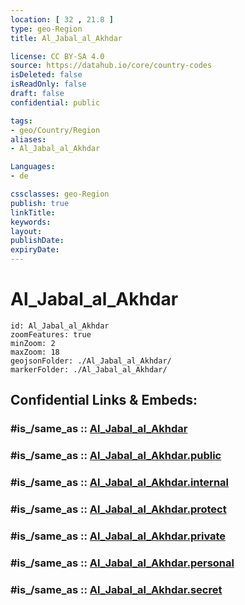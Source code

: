```yaml
---
location: [ 32 , 21.8 ] 
type: geo-Region
title: Al_Jabal_al_Akhdar

license: CC BY-SA 4.0
source: https://datahub.io/core/country-codes
isDeleted: false
isReadOnly: false
draft: false
confidential: public

tags:
- geo/Country/Region
aliases:
- Al_Jabal_al_Akhdar

Languages:
- de

cssclasses: geo-Region
publish: true
linkTitle: 
keywords: 
layout: 
publishDate: 
expiryDate: 
---
```


# Al_Jabal_al_Akhdar

```leaflet
id: Al_Jabal_al_Akhdar
zoomFeatures: true 
minZoom: 2 
maxZoom: 18
geojsonFolder: ./Al_Jabal_al_Akhdar/
markerFolder: ./Al_Jabal_al_Akhdar/
```


## Confidential Links & Embeds: 

### #is_/same_as :: [Al_Jabal_al_Akhdar](/_Standards/Earth/Continent/Africa/Africa~North/Libya/Districs~Libya/Al_Jabal_al_Akhdar.md) 

### #is_/same_as :: [Al_Jabal_al_Akhdar.public](/_public/Earth/Continent/Africa/Africa~North/Libya/Districs~Libya/Al_Jabal_al_Akhdar.public.md) 

### #is_/same_as :: [Al_Jabal_al_Akhdar.internal](/_internal/Earth/Continent/Africa/Africa~North/Libya/Districs~Libya/Al_Jabal_al_Akhdar.internal.md) 

### #is_/same_as :: [Al_Jabal_al_Akhdar.protect](/_protect/Earth/Continent/Africa/Africa~North/Libya/Districs~Libya/Al_Jabal_al_Akhdar.protect.md) 

### #is_/same_as :: [Al_Jabal_al_Akhdar.private](/_private/Earth/Continent/Africa/Africa~North/Libya/Districs~Libya/Al_Jabal_al_Akhdar.private.md) 

### #is_/same_as :: [Al_Jabal_al_Akhdar.personal](/_personal/Earth/Continent/Africa/Africa~North/Libya/Districs~Libya/Al_Jabal_al_Akhdar.personal.md) 

### #is_/same_as :: [Al_Jabal_al_Akhdar.secret](/_secret/Earth/Continent/Africa/Africa~North/Libya/Districs~Libya/Al_Jabal_al_Akhdar.secret.md)

